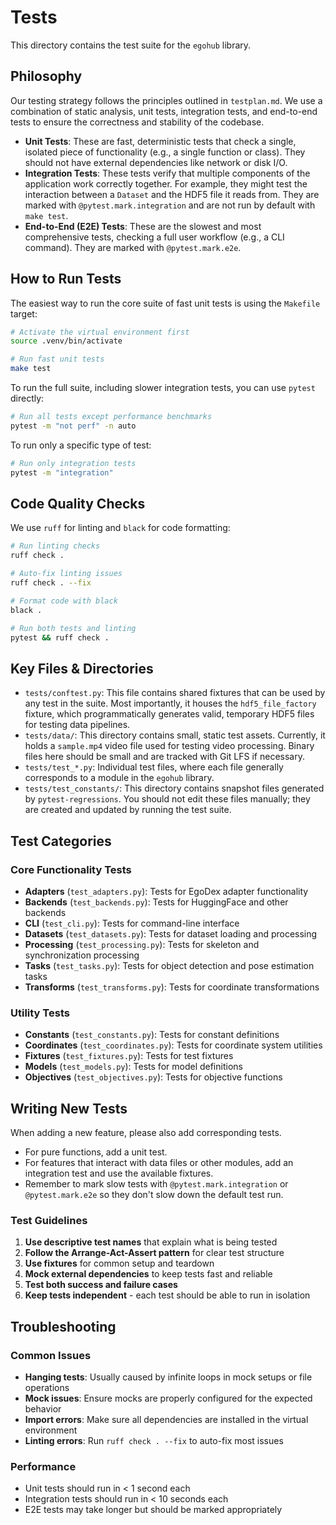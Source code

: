 # Tests

This directory contains the test suite for the `egohub` library.

## Philosophy

Our testing strategy follows the principles outlined in `testplan.md`. We use a combination of static analysis, unit tests, integration tests, and end-to-end tests to ensure the correctness and stability of the codebase.

- **Unit Tests**: These are fast, deterministic tests that check a single, isolated piece of functionality (e.g., a single function or class). They should not have external dependencies like network or disk I/O.
- **Integration Tests**: These tests verify that multiple components of the application work correctly together. For example, they might test the interaction between a `Dataset` and the HDF5 file it reads from. They are marked with `@pytest.mark.integration` and are not run by default with `make test`.
- **End-to-End (E2E) Tests**: These are the slowest and most comprehensive tests, checking a full user workflow (e.g., a CLI command). They are marked with `@pytest.mark.e2e`.

## How to Run Tests

The easiest way to run the core suite of fast unit tests is using the `Makefile` target:

```bash
# Activate the virtual environment first
source .venv/bin/activate

# Run fast unit tests
make test
```

To run the full suite, including slower integration tests, you can use `pytest` directly:

```bash
# Run all tests except performance benchmarks
pytest -m "not perf" -n auto
```

To run only a specific type of test:

```bash
# Run only integration tests
pytest -m "integration"
```

## Code Quality Checks

We use `ruff` for linting and `black` for code formatting:

```bash
# Run linting checks
ruff check .

# Auto-fix linting issues
ruff check . --fix

# Format code with black
black .

# Run both tests and linting
pytest && ruff check .
```

## Key Files & Directories

- `tests/conftest.py`: This file contains shared fixtures that can be used by any test in the suite. Most importantly, it houses the `hdf5_file_factory` fixture, which programmatically generates valid, temporary HDF5 files for testing data pipelines.
- `tests/data/`: This directory contains small, static test assets. Currently, it holds a `sample.mp4` video file used for testing video processing. Binary files here should be small and are tracked with Git LFS if necessary.
- `tests/test_*.py`: Individual test files, where each file generally corresponds to a module in the `egohub` library.
- `tests/test_constants/`: This directory contains snapshot files generated by `pytest-regressions`. You should not edit these files manually; they are created and updated by running the test suite.

## Test Categories

### Core Functionality Tests
- **Adapters** (`test_adapters.py`): Tests for EgoDex adapter functionality
- **Backends** (`test_backends.py`): Tests for HuggingFace and other backends
- **CLI** (`test_cli.py`): Tests for command-line interface
- **Datasets** (`test_datasets.py`): Tests for dataset loading and processing
- **Processing** (`test_processing.py`): Tests for skeleton and synchronization processing
- **Tasks** (`test_tasks.py`): Tests for object detection and pose estimation tasks
- **Transforms** (`test_transforms.py`): Tests for coordinate transformations

### Utility Tests
- **Constants** (`test_constants.py`): Tests for constant definitions
- **Coordinates** (`test_coordinates.py`): Tests for coordinate system utilities
- **Fixtures** (`test_fixtures.py`): Tests for test fixtures
- **Models** (`test_models.py`): Tests for model definitions
- **Objectives** (`test_objectives.py`): Tests for objective functions

## Writing New Tests

When adding a new feature, please also add corresponding tests.
- For pure functions, add a unit test.
- For features that interact with data files or other modules, add an integration test and use the available fixtures.
- Remember to mark slow tests with `@pytest.mark.integration` or `@pytest.mark.e2e` so they don't slow down the default test run.

### Test Guidelines
1. **Use descriptive test names** that explain what is being tested
2. **Follow the Arrange-Act-Assert pattern** for clear test structure
3. **Use fixtures** for common setup and teardown
4. **Mock external dependencies** to keep tests fast and reliable
5. **Test both success and failure cases**
6. **Keep tests independent** - each test should be able to run in isolation

## Troubleshooting

### Common Issues
- **Hanging tests**: Usually caused by infinite loops in mock setups or file operations
- **Mock issues**: Ensure mocks are properly configured for the expected behavior
- **Import errors**: Make sure all dependencies are installed in the virtual environment
- **Linting errors**: Run `ruff check . --fix` to auto-fix most issues

### Performance
- Unit tests should run in < 1 second each
- Integration tests should run in < 10 seconds each
- E2E tests may take longer but should be marked appropriately 